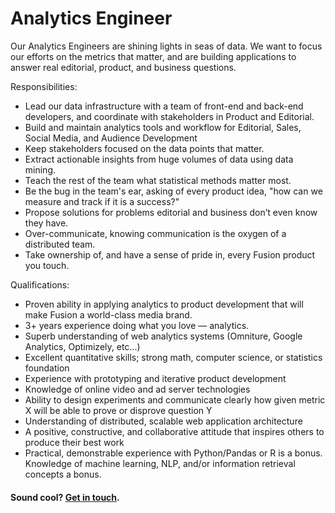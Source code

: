 # Analytics Engineer

Our Analytics Engineers are shining lights in seas of data. We want to focus our efforts on the metrics that matter, and are building applications to answer real editorial, product, and business questions.

Responsibilities:
- Lead our data infrastructure with a team of front-end and back-end developers, and coordinate with stakeholders in Product and Editorial.
- Build and maintain analytics tools and workflow for Editorial, Sales, Social Media, and Audience Development
- Keep stakeholders focused on the data points that matter.
- Extract actionable insights from huge volumes of data using data mining.
- Teach the rest of the team what statistical methods matter most.
- Be the bug in the team's ear, asking of every product idea, "how can we measure and track if it is a success?"
- Propose solutions for problems editorial and business don’t even know they have.
- Over-communicate, knowing communication is the oxygen of a distributed team.
- Take ownership of, and have a sense of pride in, every Fusion product you touch.

Qualifications:
- Proven ability in applying analytics to product development that will make Fusion a world-class media brand.
- 3+ years experience doing what you love — analytics.
- Superb understanding of web analytics systems (Omniture, Google Analytics, Optimizely, etc...)
- Excellent quantitative skills; strong math, computer science, or statistics foundation
- Experience with prototyping and iterative product development
- Knowledge of online video and ad server technologies
- Ability to design experiments and communicate clearly how given metric X will be able to prove or disprove question Y
- Understanding of distributed, scalable web application architecture
- A positive, constructive, and collaborative attitude that inspires others to produce their best work
- Practical, demonstrable experience with Python/Pandas or R is a bonus.
Knowledge of machine learning, NLP, and/or information retrieval concepts a bonus.

#### Sound cool? [Get in touch](mailto:tech-jobs@fusion.net).
